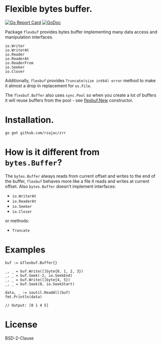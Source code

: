 # Flexible bytes buffer.

[![Go Report Card](https://goreportcard.com/badge/github.com/rzajac/flexbuf)](https://goreportcard.com/report/github.com/rzajac/flexbuf)
[![GoDoc](https://img.shields.io/badge/api-Godoc-blue.svg)](https://pkg.go.dev/github.com/rzajac/flexbuf)

Package `flexbuf` provides bytes buffer implementing many data access and 
manipulation interfaces.

    io.Writer
    io.WriterAt
    io.Reader
    io.ReaderAt
    io.ReaderFrom
    io.Seeker
    io.Closer
    
Additionally, `flexbuf` provides `Truncate(size int64) error` method to make 
it almost a drop in replacement for `os.File`.

The `flexbuf.Buffer` also uses `sync.Pool` so when you create a lot of buffers 
it will reuse buffers from the pool - see [flexbuf.New](https://pkg.go.dev/github.com/rzajac/flexbuf#New)
constructor.

# Installation.

```
go get github.com/rzajac/zrr
```

# How is it different from `bytes.Buffer`?

The `bytes.Buffer` always reads from current offset and writes to the end of 
the buffer, `flexbuf` behaves more like a file it reads and writes at current 
offset. Also `bytes.Buffer` doesn't implement interfaces:

- `io.WriterAt`
- `io.ReaderAt`
- `io.Seeker`
- `io.Closer`

or methods:

- `Truncate`

# Examples

```
buf := &flexbuf.Buffer{}

_, _ = buf.Write([]byte{0, 1, 2, 3})
_, _ = buf.Seek(-2, io.SeekEnd)
_, _ = buf.Write([]byte{4, 5})
_, _ = buf.Seek(0, io.SeekStart)

data, _ := ioutil.ReadAll(buf)
fmt.Println(data)

// Output: [0 1 4 5]
```

# License

BSD-2-Clause